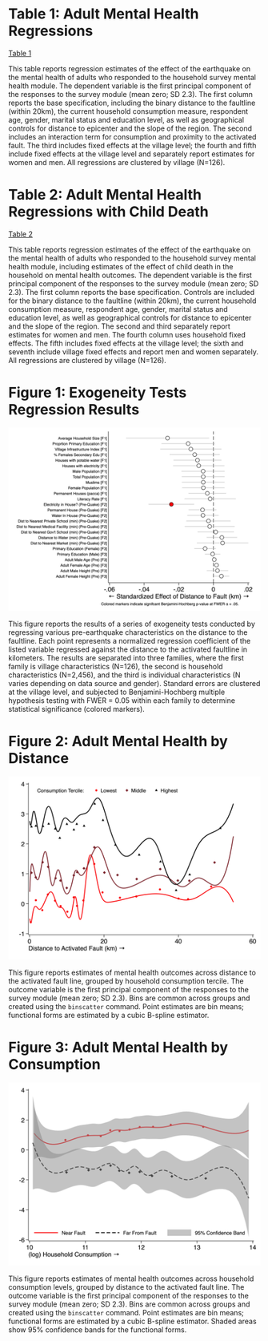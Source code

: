# Table 1: Adult Mental Health Regressions
[Table 1](T_regressions.csv)

This table reports regression estimates of
the effect of the earthquake on the mental health of adults
who responded to the household survey mental health module.
The dependent variable is the first principal component
of the responses to the survey module (mean zero; SD 2.3).
The first column reports the base specification,
including the binary distance to the faultline (within 20km),
the current household consumption measure,
respondent age, gender, marital status and education level,
as well as geographical controls for
distance to epicenter and the slope of the region.
The second includes an interaction term for
consumption and proximity to the activated fault.
The third includes fixed effects at the village level;
the fourth and fifth include fixed effects at the village level
and separately report estimates for women and men.
All regressions are clustered by village (N=126).

# Table 2: Adult Mental Health Regressions with Child Death
[Table 2](T_regressions_death.csv)

This table reports regression estimates of
the effect of the earthquake on the mental health of adults
who responded to the household survey mental health module,
including estimates of the effect of child death
in the household on mental health outcomes.
The dependent variable is the first principal component
of the responses to the survey module (mean zero; SD 2.3).
The first column reports the base specification.
Controls are included for the binary distance to the faultline (within 20km),
the current household consumption measure,
respondent age, gender, marital status and education level,
as well as geographical controls for
distance to epicenter and the slope of the region.
The second and third separately report estimates for women and men.
The fourth column uses household fixed effects.
The fifth includes fixed effects at the village level;
the sixth and seventh include village fixed effects
and report men and women separately.
All regressions are clustered by village (N=126).

# Figure 1: Exogeneity Tests Regression Results
![](F_exogeneity.png)

This figure reports the results of a series of exogeneity tests
conducted by regressing various pre-earthquake characteristics
on the distance to the faultline.
Each point represents a normalized regression coefficient
of the listed variable regressed against
the distance to the activated faultline in kilometers.
The results are separated into three families,
where the first family is village characteristics (N=126),
the second is household characteristics (N=2,456),
and the third is individual characteristics
(N varies depending on data source and gender).
Standard errors are clustered at the village level,
and subjected to Benjamini-Hochberg multiple hypothesis testing
with FWER = 0.05 within each family
to determine statistical significance (colored markers).

# Figure 2: Adult Mental Health by Distance
![](F_distance.png)

This figure reports estimates of mental health outcomes
across distance to the activated fault line,
grouped by household consumption tercile.
The outcome variable is the first principal component
of the responses to the survey module (mean zero; SD 2.3).
Bins are common across groups and created
using the `binscatter` command.
Point estimates are bin means;
functional forms are estimated by a cubic B-spline estimator.

# Figure 3: Adult Mental Health by Consumption
![](F_consumption.png)

This figure reports estimates of mental health outcomes
across household consumption levels,
grouped by distance to the activated fault line.
The outcome variable is the first principal component
of the responses to the survey module (mean zero; SD 2.3).
Bins are common across groups and created
using the `binscatter` command.
Point estimates are bin means;
functional forms are estimated by a cubic B-spline estimator.
Shaded areas show 95% confidence bands for the functional forms.
